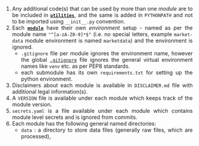 <div align = "justify">

1. Any additional code(s) that can be used by more than one *module* are to be included in [**`utilities`**](./utilities),
and the same is added in `PYTHONPATH` and not to be imported using `__init__.py` convention.
2. Each [**`module`**](./modules) have their own *environment* setup - named as per the module name `"^[a-zA-Z0-9]*$"`
(i.e. no special letters, example `market-data` module environment is named `marketdata`) and the environment is ignored.
   - `.gitignore` file per module ignores the environment name, however the global [`.gitignore`](./.gitignore) file ignores
   the general virtual environment names like `venv` etc. as per PEP8 standards.
   - each submodule has its own `requirements.txt` for setting up the python environment.
3. Disclaimers about each module is available in `DISCLAIMER.md` file with additional legal information(s).
4. A `VERSION` file is available under each module which keeps track of the module version.
5. `secrets.yaml` is a file available under each module which contains module level secrets and is ignored from commits.
6. Each module has the following general named directories:
   - `data` : a directory to store data files (generally raw files, which are processed),

</div>
